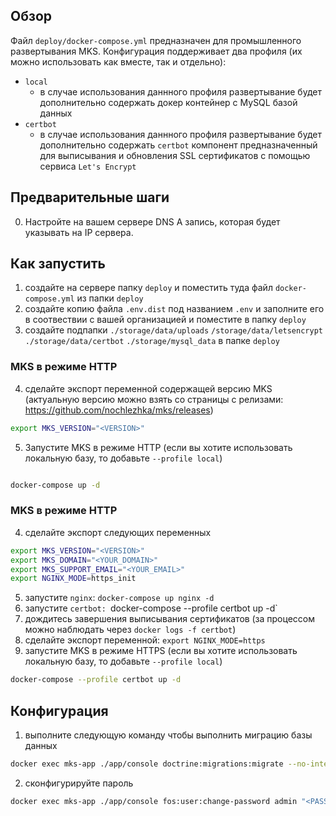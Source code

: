 ## Обзор

Файл `deploy/docker-compose.yml` предназначен для промышленного развертывания MKS. Конфигурация поддерживает два профиля (их можно использовать как вместе, так и отдельно):
* `local`
  * в случае использования даннного профиля развертывание будет дополнительно содержать докер контейнер с MySQL базой данных
* `certbot`
  * в случае использования даннного профиля развертывание будет дополнительно содержать `certbot` компонент предназначенный для выписывания и обновления SSL сертификатов с помощью сервиса `Let's Encrypt`

## Предварительные шаги
0. Настройте на вашем сервере DNS А запись, которая будет указывать на IP сервера.

## Как запустить
1. создайте на сервере папку `deploy` и поместить туда файл `docker-compose.yml` из папки `deploy`
2. создайте копию файла `.env.dist` под названием `.env` и заполните его в соотвествии с вашей организацией и поместите в папку `deploy`
3. создайте подпапки `./storage/data/uploads` `/storage/data/letsencrypt` `./storage/data/certbot` `./storage/mysql_data` в папке `deploy`

### MKS в режиме HTTP
4. сделайте экспорт переменной содержащей версию MKS (актуальную версию можно взять со страницы с релизами: https://github.com/nochlezhka/mks/releases)
```sh
export MKS_VERSION="<VERSION>"
```
5. Запустите MKS в режиме HTTP (если вы хотите использовать локальную базу, то добавьте `--profile local`)
```sh

docker-compose up -d
```

### MKS в режиме HTTP
4. сделайте экспорт следующих переменных
```sh
export MKS_VERSION="<VERSION>"
export MKS_DOMAIN="<YOUR_DOMAIN>"
export MKS_SUPPORT_EMAIL="<YOUR_EMAIL>"
export NGINX_MODE=https_init
```

5. запустите `nginx`: `docker-compose up nginx -d`
6. запустите `certbot: `docker-compose --profile certbot up -d`
7. дождитесь завершения выписывания сертификатов (за процессом можно наблюдать через `docker logs -f certbot`)
8. сделайте экспорт переменной: `export NGINX_MODE=https`
9. запустите MKS в режиме HTTPS (если вы хотите использовать локальную базу, то добавьте `--profile local`)
```sh
docker-compose --profile certbot up -d
```

## Конфигурация
1. выполните следующую команду чтобы выполнить миграцию базы данных
```sh
docker exec mks-app ./app/console doctrine:migrations:migrate --no-interaction --env=prod
```
2. сконфигурируйте пароль
```sh
docker exec mks-app ./app/console fos:user:change-password admin "<PASSWORD>" --env=prod
```
